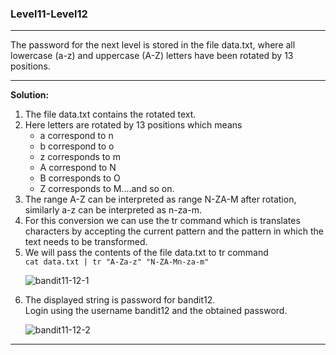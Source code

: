 ### Level11-Level12

<hr/>
The password for the next level is stored in the file data.txt, where all lowercase (a-z) and uppercase (A-Z) letters have been rotated by 13 positions.
<hr/>

<b>Solution:</b><br/>
<p>
<ol>

<li>The file data.txt contains the rotated text.</li>
<li>Here letters are rotated by 13 positions which means<br/>
    <ul>
    <li> a correspond to n</li>
    <li>b correspond to o</li> 
    <li>z corresponds to m</li>
    <li> A correspond to N</li>
    <li> B corresponds to O</li>
    <li> Z corresponds to M....and so on.</li>
    </ul>
</li>
<li>The range A-Z can be interpreted as range N-ZA-M after rotation, similarly a-z can be interpreted as n-za-m.</li>
<li>For this conversion we can use the tr command which is translates characters by accepting the current pattern and the pattern in which the text needs to be transformed.</li>
<li>We will pass the contents of the file data.txt to tr command</li>
<code>cat data.txt | tr "A-Za-z" "N-ZA-Mn-za-m"</code>

![bandit11-12-1](https://user-images.githubusercontent.com/88927842/181428432-0049ea8f-209a-49e6-a861-c6e8c977d576.png)

<li>The displayed string is password for bandit12.<br/>
Login using the username bandit12 and the obtained password.</li>

![bandit11-12-2](https://user-images.githubusercontent.com/88927842/181428449-00fe6d4e-be87-4f8a-ba4c-26639713e3bd.png)

</ol>
</p>
<hr/>

